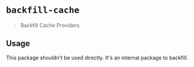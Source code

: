 # `backfill-cache`

> Backfill Cache Providers

## Usage

This package shouldn't be used directly. It's an internal package to backfill.

